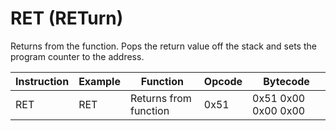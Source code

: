 # RET (RETurn)

Returns from the function. Pops the return value off the stack and sets the program counter to the address.

| Instruction | Example | Function              | Opcode | Bytecode            |
| ----------- | ------- | --------------------- | ------ | ------------------- |
| RET         | RET     | Returns from function | 0x51   | 0x51 0x00 0x00 0x00 |
